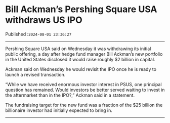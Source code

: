 # Bill Ackman’s Pershing Square USA withdraws US IPO

Published :`2024-08-01 23:36:27`

---

Pershing Square USA said on Wednesday it was withdrawing its initial public offering, a day after hedge fund manager Bill Ackman’s new portfolio in the United States disclosed it would raise roughly $2 billion in capital.

Ackman said on Wednesday he would revisit the IPO once he is ready to launch a revised transaction.

“While we have received enormous investor interest in PSUS, one principal question has remained. Would investors be better served waiting to invest in the aftermarket than in the IPO?,” Ackman said in a statement.

The fundraising target for the new fund was a fraction of the $25 billion the billionaire investor had initially expected to bring in.

---

